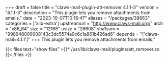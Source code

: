 +++
draft = false
title = "claws-mail-plugin-att-remover 4.1.1-3"
version = "4.1.1-3"
description = "This plugin lets you remove attachments from emails."
date = "2023-10-07T10:16:47"
aliases = "/packages/38663"
categories = ['xlib-extra']
upstreamurl = "http://www.claws-mail.org/"
arch = "x86_64"
size = "12168"
usize = "26608"
sha1sum = "998948009008143c3dc5574a9c6c1a861b426ad6"
depends = "['claws-mail=4.1.1']"
+++
This plugin lets you remove attachments from emails."

{{< files text="show files" >}}* /usr/lib/claws-mail/plugins/att_remover.so
{{< /files >}}